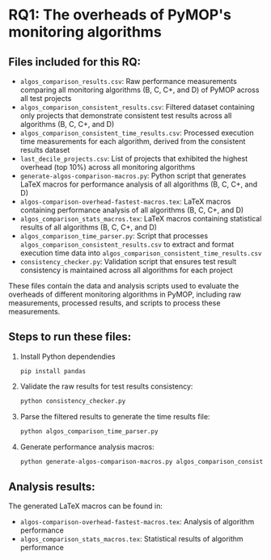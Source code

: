 # RQ1: The overheads of PyMOP's monitoring algorithms

## Files included for this RQ:

- `algos_comparison_results.csv`: Raw performance measurements comparing all monitoring algorithms (B, C, C+, and D) of PyMOP across all test projects
- `algos_comparison_consistent_results.csv`: Filtered dataset containing only projects that demonstrate consistent test results across all algorithms (B, C, C+, and D)
- `algos_comparison_consistent_time_results.csv`: Processed execution time measurements for each algorithm, derived from the consistent results dataset
- `last_decile_projects.csv`: List of projects that exhibited the highest overhead (top 10%) across all monitoring algorithms
- `generate-algos-comparison-macros.py`: Python script that generates LaTeX macros for performance analysis of all algorithms (B, C, C+, and D)
- `algos-comparison-overhead-fastest-macros.tex`: LaTeX macros containing performance analysis of all algorithms (B, C, C+, and D)
- `algos_comparison_stats_macros.tex`: LaTeX macros containing statistical results of all algorithms (B, C, C+, and D)
- `algos_comparison_time_parser.py`: Script that processes `algos_comparison_consistent_results.csv` to extract and format execution time data into `algos_comparison_consistent_time_results.csv`
- `consistency_checker.py`: Validation script that ensures test result consistency is maintained across all algorithms for each project

These files contain the data and analysis scripts used to evaluate the overheads of different monitoring algorithms in PyMOP, including raw measurements, processed results, and scripts to process these measurements.

## Steps to run these files:

1. Install Python dependendies
   ```
   pip install pandas
   ```

2. Validate the raw results for test results consistency:
   ```bash
   python consistency_checker.py
   ```

3. Parse the filtered results to generate the time results file:
   ```bash
   python algos_comparison_time_parser.py
   ```

4. Generate performance analysis macros:
   ```bash
   python generate-algos-comparison-macros.py algos_comparison_consistent_time_results.csv
   ```

## Analysis results:

The generated LaTeX macros can be found in:
- `algos-comparison-overhead-fastest-macros.tex`: Analysis of algorithm performance
- `algos_comparison_stats_macros.tex`: Statistical results of algorithm performance
